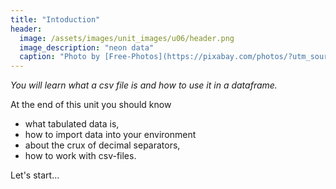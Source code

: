 ```yaml
---
title: "Intoduction"
header:
  image: /assets/images/unit_images/u06/header.png
  image_description: "neon data"
  caption: "Photo by [Free-Photos](https://pixabay.com/photos/?utm_source=link-attribution&amp;utm_medium=referral&amp;utm_campaign=image&amp;utm_content=336373) [Pixabay](https://pixabay.com/de/?utm_source=link-attribution&amp;utm_medium=referral&amp;utm_campaign=image&amp;utm_content=336373)"
---
```

*You will learn what a csv file is and how to use it in a dataframe.*

<!--more-->

At the end of this unit you should know

* what tabulated data is,
* how to import data into your environment
* about the crux of decimal separators,
* how to work with csv-files.

Let's start...


<!--
## Further reading

add some day
-->
